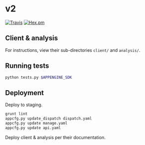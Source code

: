 # v2

[![Travis](https://img.shields.io/travis/customelements/v2.svg?maxAge=2592000)]()
[![Hex.pm](https://img.shields.io/hexpm/l/plug.svg?maxAge=2592000)]()

## Client & analysis
For instructions, view their sub-directories `client/` and `analysis/`.

## Running tests
```bash
python tests.py $APPENGINE_SDK
```

## Deployment

Deploy to staging.
```bash
grunt lint
appcfg.py update_dispatch dispatch.yaml
appcfg.py update manage.yaml
appcfg.py update api.yaml
```

Deploy client & analysis per their documentation.
